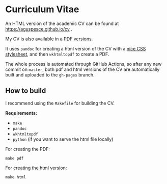 # Curriculum Vitae

An HTML version of the academic CV can be found at
https://aguspesce.github.io/cv .

My CV is also available in a
[PDF versions](https://raw.githubusercontent.com/aguspesce/cv/gh-pages/cv.pdf).

It uses `pandoc` for creating a html version of the CV with a
[nice CSS stylesheet](https://blog.chmd.fr/editing-a-cv-in-markdown-with-pandoc.html),
and then `wkhtmltopdf` to create a PDF.

The whole process is automated through GitHub Actions, so after any new commit
on `master`, both pdf and html versions of the CV are automatically built and
uploaded to the `gh-pages` branch.

## How to build

I recommend using the `Makefile` for building the CV.

**Requirements:**

- `make`
- `pandoc`
- `wkhtmltopdf`
- `python` (if you want to serve the html file locally)

For creating the PDF:

```
make pdf
```

For creating the html version:

```
make html
```
